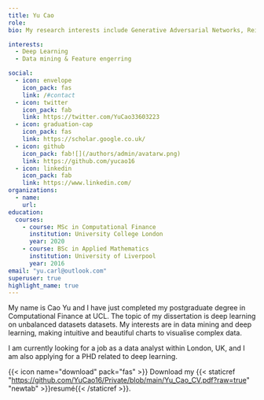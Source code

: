 ```yaml
---
title: Yu Cao
role: 
bio: My research interests include Generative Adversarial Networks, Reinforcement Learning and Information Security.

interests:
  - Deep Learning
  - Data mining & Feature engerring

social:
  - icon: envelope
    icon_pack: fas
    link: /#contact
  - icon: twitter
    icon_pack: fab
    link: https://twitter.com/YuCao33603223
  - icon: graduation-cap
    icon_pack: fas
    link: https://scholar.google.co.uk/
  - icon: github
    icon_pack: fab![](/authors/admin/avatarw.png)
    link: https://github.com/yucao16
  - icon: linkedin
    icon_pack: fab
    link: https://www.linkedin.com/
organizations:
  - name: 
    url: 
education:
  courses:
    - course: MSc in Computational Finance
      institution: University College London
      year: 2020
    - course: BSc in Applied Mathematics
      institution: University of Liverpool
      year: 2016
email: "yu.carl@outlook.com"
superuser: true
highlight_name: true
---
```


My name is Cao Yu and I have just completed my postgraduate degree in Computational Finance at UCL. The topic of my dissertation is deep learning on unbalanced datasets datasets. My interests are in data mining and deep learning, making intuitive and beautiful charts to visualise complex data.

I am currently looking for a job as a data analyst within London, UK, and I am also applying for a PHD related to deep learning.

{{< icon name="download" pack="fas" >}} Download my {{< staticref "https://github.com/YuCao16/Private/blob/main/Yu_Cao_CV.pdf?raw=true" "newtab" >}}resumé{{< /staticref >}}.

